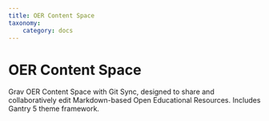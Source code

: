 ```yaml
---
title: OER Content Space
taxonomy:
    category: docs
---
```


# OER Content Space

Grav OER Content Space with Git Sync, designed to share and collaboratively edit Markdown-based Open Educational Resources. Includes Gantry 5 theme framework.
